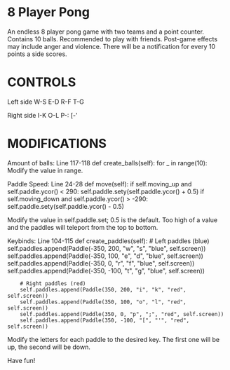 # 8 Player Pong

An endless 8 player pong game with two teams and a point counter.
Contains 10 balls.
Recommended to play with friends. Post-game effects may include anger and violence.
There will be a notification for every 10 points a side scores.

# CONTROLS

Left side
W-S
E-D
R-F
T-G

Right side
I-K
O-L
P-:
[-'

# MODIFICATIONS
Amount of balls:
Line 117-118
def create_balls(self):
        for _ in range(10):
Modify the value in range.

Paddle Speed:
Line 24-28
def move(self):
        if self.moving_up and self.paddle.ycor() < 290:
            self.paddle.sety(self.paddle.ycor() + 0.5)
        if self.moving_down and self.paddle.ycor() > -290:
            self.paddle.sety(self.paddle.ycor() - 0.5)

Modify the value in self.paddle.set; 0.5 is the default. Too high of a value and the paddles will teleport from the top to bottom.
          
Keybinds:
Line 104-115
def create_paddles(self):
        # Left paddles (blue)
        self.paddles.append(Paddle(-350, 200, "w", "s", "blue", self.screen))
        self.paddles.append(Paddle(-350, 100, "e", "d", "blue", self.screen))
        self.paddles.append(Paddle(-350, 0, "r", "f", "blue", self.screen))
        self.paddles.append(Paddle(-350, -100, "t", "g", "blue", self.screen))

        # Right paddles (red)
        self.paddles.append(Paddle(350, 200, "i", "k", "red", self.screen))
        self.paddles.append(Paddle(350, 100, "o", "l", "red", self.screen))
        self.paddles.append(Paddle(350, 0, "p", ";", "red", self.screen))
        self.paddles.append(Paddle(350, -100, "[", "'", "red", self.screen))

Modify the letters for each paddle to the desired key. The first one will be up, the second will be down.

Have fun!

